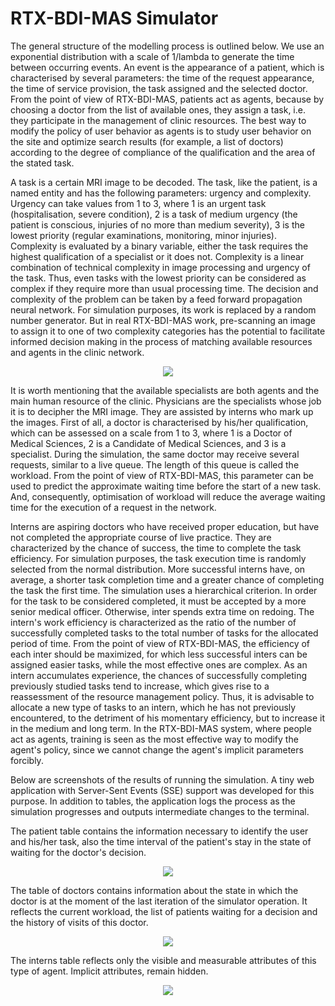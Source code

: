 # RTX-BDI-MAS Simulator

The general structure of the modelling process is outlined below. We use an exponential distribution with a scale of 1/lambda to generate the time between occurring events. An event is the appearance of a patient, which is characterised by several parameters: the time of the request appearance, the time of service provision, the task assigned and the selected doctor. From the point of view of RTX-BDI-MAS, patients act as agents, because by choosing a doctor from the list of available ones, they assign a task, i.e. they participate in the management of clinic resources. The best way to modify the policy of user behavior as agents is to study user behavior on the site and optimize search results (for example, a list of doctors) according to the degree of compliance of the qualification and the area of the stated task.

A task is a certain MRI image to be decoded. The task, like the patient, is a named entity and has the following parameters: urgency and complexity. Urgency can take values from 1 to 3, where 1 is an urgent task (hospitalisation, severe condition), 2 is a task of medium urgency (the patient is conscious, injuries of no more than medium severity), 3 is the lowest priority (regular examinations, monitoring, minor injuries). Complexity is evaluated by a binary variable, either the task requires the highest qualification of a specialist or it does not. Complexity is a linear combination of technical complexity in image processing and urgency of the task. Thus, even tasks with the lowest priority can be considered as complex if they require more than usual processing time. The decision and complexity of the problem can be taken by a feed forward propagation neural network. For simulation purposes, its work is replaced by a random number generator. But in real RTX-BDI-MAS work, pre-scanning an image to assign it to one of two complexity categories has the potential to facilitate informed decision making in the process of matching available resources and agents in the clinic network.

<p align="center">
  <img src="https://github.com/artemisak/RTX-BDI-MAS-Simulator/blob/main/Supplements/simulation-graph.svg"/>
</p>

It is worth mentioning that the available specialists are both agents and the main human resource of the clinic. Physicians are the specialists whose job it is to decipher the MRI image. They are assisted by interns who mark up the images. First of all, a doctor is characterised by his/her qualification, which can be assessed on a scale from 1 to 3, where 1 is a Doctor of Medical Sciences, 2 is a Candidate of Medical Sciences, and 3 is a specialist. During the simulation, the same doctor may receive several requests, similar to a live queue. The length of this queue is called the workload. From the point of view of RTX-BDI-MAS, this parameter can be used to predict the approximate waiting time before the start of a new task. And, consequently, optimisation of workload will reduce the average waiting time for the execution of a request in the network.

Interns are aspiring doctors who have received proper education, but have not completed the appropriate course of live practice. They are characterized by the chance of success, the time to complete the task efficiency. For simulation purposes, the task execution time is randomly selected from the normal distribution. More successful interns have, on average, a shorter task completion time and a greater chance of completing the task the first time. The simulation uses a hierarchical criterion. In order for the task to be considered completed, it must be accepted by a more senior medical officer. Otherwise, inter spends extra time on redoing. The intern's work efficiency is characterized as the ratio of the number of successfully completed tasks to the total number of tasks for the allocated period of time. From the point of view of RTX-BDI-MAS, the efficiency of each inter should be maximized, for which less successful inters can be assigned easier tasks, while the most effective ones are complex. As an intern accumulates experience, the chances of successfully completing previously studied tasks tend to increase, which gives rise to a reassessment of the resource management policy. Thus, it is advisable to allocate a new type of tasks to an intern, which he has not previously encountered, to the detriment of his momentary efficiency, but to increase it in the medium and long term. In the RTX-BDI-MAS system, where people act as agents, training is seen as the most effective way to modify the agent's policy, since we cannot change the agent's implicit parameters forcibly.

Below are screenshots of the results of running the simulation. A tiny web application with Server-Sent Events (SSE) support was developed for this purpose. In addition to tables, the application logs the process as the simulation progresses and outputs intermediate changes to the terminal.

The patient table contains the information necessary to identify the user and his/her task, also the time interval of the patient's stay in the state of waiting for the doctor's decision.

<p align="center">
  <img src="https://github.com/artemisak/RTX-BDI-MAS-Simulator/blob/main/Supplements/Patients_table.png"/>
</p>

The table of doctors contains information about the state in which the doctor is at the moment of the last iteration of the simulator operation. It reflects the current workload, the list of patients waiting for a decision and the history of visits of this doctor.

<p align="center">
  <img src="https://github.com/artemisak/RTX-BDI-MAS-Simulator/blob/main/Supplements/Physicians_table.png"/>
</p>

The interns table reflects only the visible and measurable attributes of this type of agent. Implicit attributes, remain hidden.

<p align="center">
  <img src="https://github.com/artemisak/RTX-BDI-MAS-Simulator/blob/main/Supplements/Interns_table.png"/>
</p>
